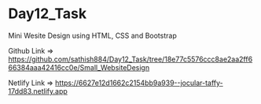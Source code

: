 # Day12_Task

Mini Wesite Design using HTML, CSS and Bootstrap

Github Link => https://github.com/sathish884/Day12_Task/tree/18e77c5576ccc8ae2aa2ff666384aaa42416cc0e/Small_WebsiteDesign

Netlify Link => https://6627e12d1662c2154bb9a939--jocular-taffy-17dd83.netlify.app